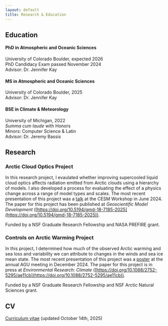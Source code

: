 ```yaml
---
layout: default
title: Research & Education
---
```

## Education

#### PhD in Atmospheric and Oceanic Sciences           
University of Colorado Boulder, expected 2026           
PhD Candidacy Exam passed November 2024           
Advisor: Dr. Jennifer Kay           

#### MS in Atmospheric and Oceanic Sciences           
University of Colorado Boulder, 2025           
Advisor: Dr. Jennifer Kay           

#### BSE in Climate & Meteorology
University of Michigan, 2022        
_Summa cum laude_ with Honors        
Minors: Computer Science & Latin           
Advisor: Dr. Jeremy Bassis

## Research
### Arctic Cloud Optics Project
In this research project, I evaulated whether improving supercooled liquid cloud optics affects radiation emitted from Arctic clouds using a hierarchy of models. I also developed a process for evaluating the effect of a physics change across a range of model types and scales. The most recent presentation of this project was a [talk](https://www.youtube.com/live/6ECGPNW9Ufw?si=gjIZCSEgPW2tJzXp&t=18708) at the CESM Workshop in June 2024. The paper for this project has been published at _Geoscientific Model Development_ ([https://doi.org/10.5194/gmd-18-7185-2025](https://doi.org/10.5194/gmd-18-7185-2025)).

Funded by a NSF Graduate Research Fellowship and NASA PREFIRE grant.

### Controls on Arctic Warming Project
In this project, I determined how much of the observed Arctic warming and sea loss and variability we can attribute to changes in the winds and sea ice mean state. The most recent presentation of this project was a [poster](/assets/pdfs/AGU2024_Poster.pdf) at the annual AGU meeting in December 2024. The paper for this project is in press at _Environmental Research: Climate_ ([https://doi.org/10.1088/2752-5295/ae11cb](https://doi.org/10.1088/2752-5295/ae11cb)).

Funded by a NSF Graduate Research Fellowship and NSF Arctic Natural Sciences grant.

## CV
[Curriculum vitae](/assets/pdfs/Gilbert_CV_10142025.pdf) (updated October 14th, 2025)
